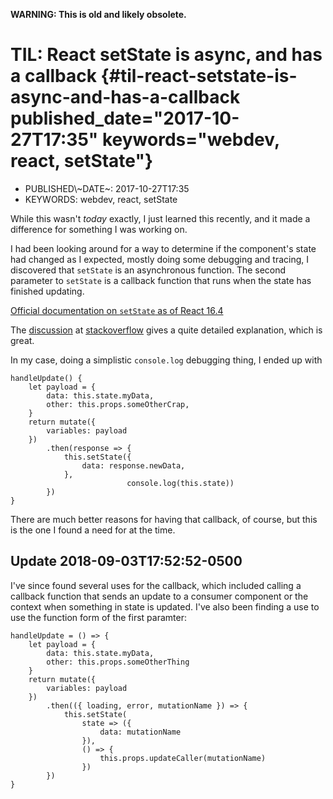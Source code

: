 **WARNING: This is old and likely obsolete.**

TIL: React setState is async, and has a callback {#til-react-setstate-is-async-and-has-a-callback published_date="2017-10-27T17:35" keywords="webdev, react, setState"}
================================================

-   PUBLISHED\\~DATE~: 2017-10-27T17:35
-   KEYWORDS: webdev, react, setState

While this wasn\'t *today* exactly, I just learned this recently, and it made a difference for something I was working on.

I had been looking around for a way to determine if the component\'s state had changed as I expected, mostly doing some debugging and tracing, I discovered that `setState` is an asynchronous function. The second parameter to `setState` is a callback function that runs when the state has finished updating.

[Official documentation on `setState` as of React 16.4](https://reactjs.org/docs/react-component.html#setstate)

The [discussion](https://stackoverflow.com/a/42038724/742446) at [stackoverflow](https://stackoverflow.com/questions/42038590/when-to-use-react-setstate-callback) gives a quite detailed explanation, which is great.

In my case, doing a simplistic `console.log` debugging thing, I ended up with

``` {.javascript}
handleUpdate() {
    let payload = {
        data: this.state.myData,
        other: this.props.someOtherCrap,
    }
    return mutate({
        variables: payload
    })
        .then(response => {
            this.setState({
                data: response.newData,
            },
                          console.log(this.state))
        })
}
```

There are much better reasons for having that callback, of course, but this is the one I found a need for at the time.

Update 2018-09-03T17:52:52-0500
-------------------------------

I\'ve since found several uses for the callback, which included calling a callback function that sends an update to a consumer component or the context when something in state is updated. I\'ve also been finding a use to use the function form of the first paramter:

``` {.javascript}
handleUpdate = () => {
    let payload = {
        data: this.state.myData,
        other: this.props.someOtherThing
    }
    return mutate({
        variables: payload
    })
        .then(({ loading, error, mutationName }) => {
            this.setState(
                state => ({
                    data: mutationName
                }),
                () => {
                    this.props.updateCaller(mutationName)
                })
        })
}

```
